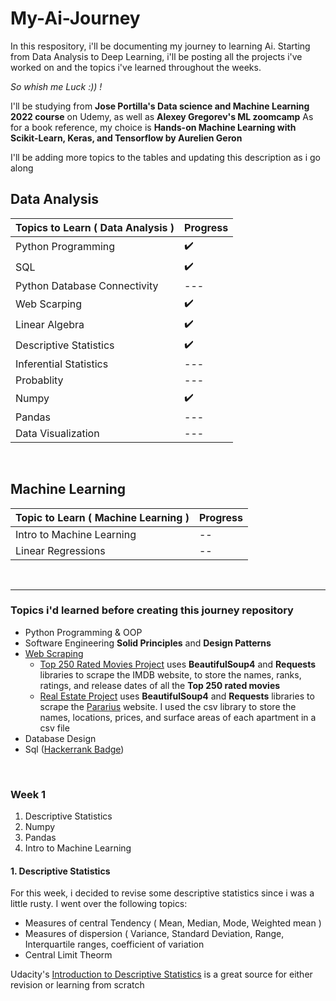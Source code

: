 # My-Ai-Journey
In this respository, i'll be documenting my journey to learning Ai. 
Starting from Data Analysis to Deep Learning, i'll be posting all the projects i've worked on and the topics i've learned throughout the weeks. 

*So whish me Luck :)) !*

I'll be studying from **Jose Portilla's Data science and Machine Learning 2022 course** on Udemy, as well as **Alexey Gregorev's ML zoomcamp**
As for a book reference, my choice is **Hands-on Machine Learning with Scikit-Learn, Keras, and Tensorflow by Aurelien Geron**

I'll be adding more topics to the tables and updating this description as i go along

## Data Analysis
| Topics to Learn ( Data Analysis ) | Progress |                               
| --- | --- |
| Python Programming | :heavy_check_mark: |
| SQL | :heavy_check_mark: |
| Python Database Connectivity | --- |
| Web Scarping | :heavy_check_mark: |
| Linear Algebra | :heavy_check_mark: |
| Descriptive Statistics | :heavy_check_mark: |
| Inferential Statistics | --- |
| Probablity | --- |
| Numpy | :heavy_check_mark: |
| Pandas | --- |
| Data Visualization | --- |


<br>

## Machine Learning

| Topic to Learn ( Machine Learning ) | Progress | 
| --- | --- |
| Intro to Machine Learning | -- |
| Linear Regressions | -- |

<br>
<hr/>


### Topics i'd learned before creating this journey repository
- Python Programming & OOP
- Software Engineering **Solid Principles** and **Design Patterns**
- [Web Scraping](https://github.com/Mariam22-hub/My-Ai-Journey/tree/main/Web%20Scraping)
  - [Top 250 Rated Movies Project](https://github.com/Mariam22-hub/My-Ai-Journey/tree/main/Web%20Scraping/Top%20250%20rated%20movies) uses **BeautifulSoup4** and **Requests** libraries to    scrape the IMDB website, to store the names, ranks, ratings, and release dates of all the **Top 250 rated movies**
  - [Real Estate Project](https://github.com/Mariam22-hub/My-Ai-Journey/tree/main/Web%20Scraping/Real%20Estate%20housing) uses **BeautifulSoup4** and **Requests** libraries to scrape the [Pararius](https://www.pararius.com/apartments/amsterdam) website. I used the csv library to store the names, locations, prices, and surface areas of each apartment in a csv file 
- Database Design
- Sql ([Hackerrank Badge](https://www.hackerrank.com/h11410120200528?badge=sql&stars=3&level=2&hr_r=1&utm_campaign=social-buttons&utm_medium=facebook&utm_source=badge_share_profile&social=linkedin&fbclid=IwAR1PupmABngD-pVdOEsAD_b06MitIic9ccaM5voIZcx2zI_ORi9Zu1eVrYs)) 

<br>

### Week 1
1. Descriptive Statistics
2. Numpy
3. Pandas
4. Intro to Machine Learning

#### 1. Descriptive Statistics
For this week, i decided to revise some descriptive statistics since i was a little rusty. I went over the following topics:
- Measures of central Tendency ( Mean, Median, Mode, Weighted mean )
- Measures of dispersion ( Variance, Standard Deviation, Range, Interquartile ranges, coefficient of variation
- Central Limit Theorm

Udacity's [Introduction to Descriptive Statistics](https://www.udacity.com/course/intro-to-descriptive-statistics--ud827) is a great source for either revision or learning from scratch
